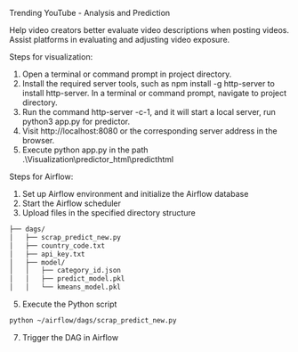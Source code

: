 Trending YouTube - Analysis and Prediction

Help video creators better evaluate video descriptions when posting videos.
Assist platforms in evaluating and adjusting video exposure.


Steps for visualization:
1. Open a terminal or command prompt in project directory.
2. Install the required server tools, such as npm install -g http-server to install http-server. In a terminal or command prompt, navigate to project directory.
3. Run the command http-server -c-1, and it will start a local server, run python3 app.py for predictor.
4. Visit http://localhost:8080 or the corresponding server address in the browser.
5. Execute python app.py in the path .\Visualization\predictor_html\predicthtml

Steps for Airflow:
1. Set up Airflow environment and initialize the Airflow database
2. Start the Airflow scheduler
3. Upload files in the specified directory structure
```markdown
├── dags/
│   ├── scrap_predict_new.py
│   ├── country_code.txt
│   ├── api_key.txt
│   ├── model/
│   │   ├── category_id.json
│   │   ├── predict_model.pkl
│   │   └── kmeans_model.pkl
```
5. Execute the Python script
```bash
python ~/airflow/dags/scrap_predict_new.py
```
7. Trigger the DAG in Airflow
